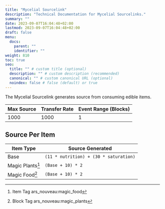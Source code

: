 ```yaml
---
title: "Mycelial Sourcelink"
description: "Technical Documentation for Mycelial Sourcelinks."
summary: ""
date: 2023-09-07T16:04:48+02:00
lastmod: 2023-09-07T16:04:48+02:00
draft: false
menu:
  docs:
    parent: ""
    identifier: ""
weight: 810
toc: true
seo:
  title: "" # custom title (optional)
  description: "" # custom description (recommended)
  canonical: "" # custom canonical URL (optional)
  noindex: false # false (default) or true
---
```


The Mycelial Sourcelink generates source from consuming edible items.

| Max Source | Transfer Rate | Event Range (Blocks) |
|------------|---------------|----------------------|
| 1000       | 1000          | 1                    |

## Source Per Item

| Item Type        | Source Generated                     |
|------------------|--------------------------------------|
| Base             | `(11 * nutrition) + (30 * saturation)` |
| Magic Plants[^1] | `(Base + 10) * 2`                      |
| Magic Food[^2]   | `(Base + 10) * 2`                      |

[^1]: <span class="badge text-bg-info">Item Tag</span> <span class="badge text-bg-dark">ars_nouveau:magic_food</span>
[^2]: <span class="badge text-bg-info">Block Tag</span> <span class="badge text-bg-dark">ars_nouveau:magic_plants</span>
